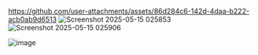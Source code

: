 https://github.com/user-attachments/assets/86d284c6-142d-4daa-b222-acb0ab9d6513
![Screenshot 2025-05-15 025853](https://github.com/user-attachments/assets/bdebc5d5-afef-43db-b20a-6f4bd0c423d5)
![Screenshot 2025-05-15 025906](https://github.com/user-attachments/assets/93878b94-765b-45e0-a102-0fcf5cd76ef8)

![image](https://github.com/user-attachments/assets/38893707-d1b8-40b2-a90b-7bfdb72e8112)
